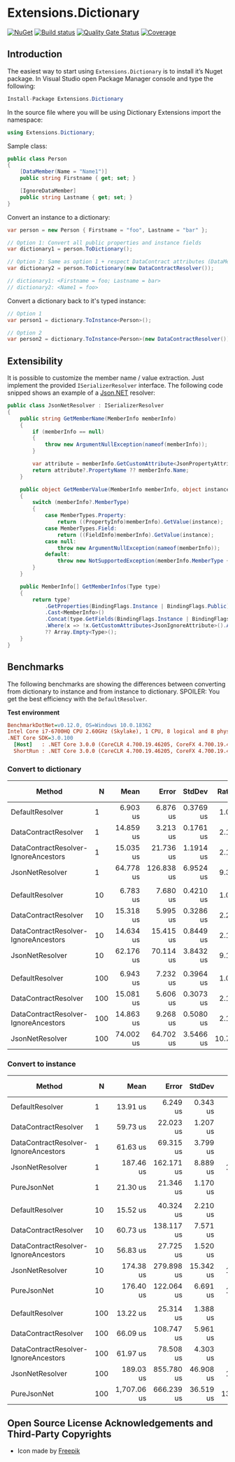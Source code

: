 # Extensions.Dictionary

[![NuGet](https://img.shields.io/nuget/v/Extensions.Dictionary.svg)](https://www.nuget.org/packages/Extensions.Dictionary)
[![Build status](https://ci.appveyor.com/api/projects/status/o8eyfg4065t5qii9/branch/master?svg=true)](https://ci.appveyor.com/project/SiberaIndustries/extensions-dictionary/branch/master)
[![Quality Gate Status](https://sonarcloud.io/api/project_badges/measure?project=SiberaIndustries_Extensions.Dictionary&metric=alert_status)](https://sonarcloud.io/dashboard?id=SiberaIndustries_Extensions.Dictionary)
[![Coverage](https://sonarcloud.io/api/project_badges/measure?project=SiberaIndustries_Extensions.Dictionary&metric=coverage)](https://sonarcloud.io/dashboard?id=SiberaIndustries_Extensions.Dictionary)

## Introduction

The easiest way to start using `Extensions.Dictionary` is to install it’s Nuget package. In Visual Studio open Package Manager console and type the following:

```cs
Install-Package Extensions.Dictionary
```

In the source file where you will be using Dictionary Extensions import the namespace:

```cs
using Extensions.Dictionary;
```

Sample class:

```cs
public class Person
{
    [DataMember(Name = "Name1")]
    public string Firstname { get; set; }

    [IgnoreDataMember]
    public string Lastname { get; set; }
}
```

Convert an instance to a dictionary:

```cs
var person = new Person { Firstname = "foo", Lastname = "bar" };

// Option 1: Convert all public properties and instance fields
var dictionary1 = person.ToDictionary(); 

// Option 2: Same as option 1 + respect DataContract attributes (DataMember / IgnoreDataMember)
var dictionary2 = person.ToDictionary(new DataContractResolver());

// dictionary1: <Firstname = foo; Lastname = bar>
// dictionary2: <Name1 = foo>
```

Convert a dictionary back to it's typed instance:

```cs
// Option 1
var person1 = dictionary.ToInstance<Person>();

// Option 2
var person2 = dictionary.ToInstance<Person>(new DataContractResolver());
```

## Extensibility

It is possible to customize the member name / value extraction. Just implement the provided `ISerializerResolver` interface. The following code snipped shows an example of a [Json.NET](https://www.newtonsoft.com/json) resolver:

```cs
public class JsonNetResolver : ISerializerResolver
{
    public string GetMemberName(MemberInfo memberInfo)
    {
        if (memberInfo == null)
        {
            throw new ArgumentNullException(nameof(memberInfo));
        }

        var attribute = memberInfo.GetCustomAttribute<JsonPropertyAttribute>();
        return attribute?.PropertyName ?? memberInfo.Name;
    }

    public object GetMemberValue(MemberInfo memberInfo, object instance)
    {
        switch (memberInfo?.MemberType)
        {
            case MemberTypes.Property:
                return ((PropertyInfo)memberInfo).GetValue(instance);
            case MemberTypes.Field:
                return ((FieldInfo)memberInfo).GetValue(instance);
            case null:
                throw new ArgumentNullException(nameof(memberInfo));
            default:
                throw new NotSupportedException(memberInfo.MemberType + " not supported.");
        }
    }

    public MemberInfo[] GetMemberInfos(Type type)
    {
        return type?
            .GetProperties(BindingFlags.Instance | BindingFlags.Public)
            .Cast<MemberInfo>()
            .Concat(type.GetFields(BindingFlags.Instance | BindingFlags.Public))
            .Where(x => !x.GetCustomAttributes<JsonIgnoreAttribute>().Any())
            ?? Array.Empty<Type>();
    }
}
```

## Benchmarks

The following benchmarks are showing the differences between converting from dictionary to instance and from instance to dictionary. SPOILER: You get the best efficiency with the `DefaultResolver`.

**Test environment**

``` ini
BenchmarkDotNet=v0.12.0, OS=Windows 10.0.18362
Intel Core i7-6700HQ CPU 2.60GHz (Skylake), 1 CPU, 8 logical and 8 physical cores
.NET Core SDK=3.0.100
  [Host]   : .NET Core 3.0.0 (CoreCLR 4.700.19.46205, CoreFX 4.700.19.46214), X64 RyuJIT
  ShortRun : .NET Core 3.0.0 (CoreCLR 4.700.19.46205, CoreFX 4.700.19.46214), X64 RyuJIT 
```

### Convert to dictionary

|                              Method |   N |      Mean |      Error |    StdDev | Ratio | RatioSD | Rank |  Gen 0 | Gen 1 | Gen 2 | Allocated |
|------------------------------------ |---- |----------:|-----------:|----------:|------:|--------:|-----:|-------:|------:|------:|----------:|
|                     DefaultResolver |   1 |  6.903 us |   6.876 us | 0.3769 us |  1.00 |    0.00 |    1 | 0.5875 |     - |     - |   1.81 KB |
|                DataContractResolver |   1 | 14.859 us |   3.213 us | 0.1761 us |  2.16 |    0.14 |    2 | 0.9918 |     - |     - |   3.07 KB |
| DataContractResolver-IgnoreAncestors |   1 | 15.035 us |  21.736 us | 1.1914 us |  2.18 |    0.20 |    3 | 0.9766 |     - |     - |   3.07 KB |
|                     JsonNetResolver |   1 | 64.778 us | 126.838 us | 6.9524 us |  9.37 |    0.70 |    4 | 5.8594 |     - |     - |     18 KB |
|                                     |     |           |            |           |       |         |      |        |       |       |           |
|                     DefaultResolver |  10 |  6.783 us |   7.680 us | 0.4210 us |  1.00 |    0.00 |    1 | 0.5875 |     - |     - |   1.81 KB |
|                DataContractResolver |  10 | 15.318 us |   5.995 us | 0.3286 us |  2.27 |    0.19 |    3 | 0.9918 |     - |     - |   3.07 KB |
| DataContractResolver-IgnoreAncestors |  10 | 14.634 us |  15.415 us | 0.8449 us |  2.17 |    0.23 |    2 | 0.9918 |     - |     - |   3.07 KB |
|                     JsonNetResolver |  10 | 62.176 us |  70.114 us | 3.8432 us |  9.17 |    0.42 |    4 | 5.8594 |     - |     - |     18 KB |
|                                     |     |           |            |           |       |         |      |        |       |       |           |
|                     DefaultResolver | 100 |  6.943 us |   7.232 us | 0.3964 us |  1.00 |    0.00 |    1 | 0.5875 |     - |     - |   1.81 KB |
|                DataContractResolver | 100 | 15.081 us |   5.606 us | 0.3073 us |  2.18 |    0.16 |    3 | 0.9766 |     - |     - |   3.07 KB |
| DataContractResolver-IgnoreAncestors | 100 | 14.863 us |   9.268 us | 0.5080 us |  2.15 |    0.19 |    2 | 0.9766 |     - |     - |   3.07 KB |
|                     JsonNetResolver | 100 | 74.002 us |  64.702 us | 3.5466 us | 10.70 |    1.11 |    4 | 5.8594 |     - |     - |     18 KB |

### Convert to instance

|                              Method |   N |        Mean |      Error |    StdDev |  Ratio | RatioSD | Rank |   Gen 0 | Gen 1 | Gen 2 | Allocated |
|------------------------------------ |---- |------------:|-----------:|----------:|-------:|--------:|-----:|--------:|------:|------:|----------:|
|                     DefaultResolver |   1 |    13.91 us |   6.249 us |  0.343 us |   1.00 |    0.00 |    1 |  0.7629 |     - |     - |   2.38 KB |
|                DataContractResolver |   1 |    59.73 us |  22.023 us |  1.207 us |   4.30 |    0.19 |    3 |  3.8452 |     - |     - |  11.92 KB |
| DataContractResolver-IgnoreAncestors |   1 |    61.63 us |  69.315 us |  3.799 us |   4.43 |    0.29 |    4 |  3.8452 |     - |     - |  11.92 KB |
|                     JsonNetResolver |   1 |   187.46 us | 162.171 us |  8.889 us |  13.50 |    0.96 |    5 | 16.8457 |     - |     - |  51.71 KB |
|                         PureJsonNet |   1 |    21.30 us |  21.346 us |  1.170 us |   1.53 |    0.09 |    2 |  2.4414 |     - |     - |   7.49 KB |
|                                     |     |             |            |           |        |         |      |         |       |       |           |
|                     DefaultResolver |  10 |    15.52 us |  40.324 us |  2.210 us |   1.00 |    0.00 |    1 |  0.7629 |     - |     - |   2.38 KB |
|                DataContractResolver |  10 |    60.73 us | 138.117 us |  7.571 us |   3.96 |    0.62 |    3 |  3.8452 |     - |     - |  11.92 KB |
| DataContractResolver-IgnoreAncestors |  10 |    56.83 us |  27.725 us |  1.520 us |   3.73 |    0.67 |    2 |  3.7842 |     - |     - |  11.92 KB |
|                     JsonNetResolver |  10 |   174.38 us | 279.898 us | 15.342 us |  11.32 |    1.04 |    4 | 16.8457 |     - |     - |  51.71 KB |
|                         PureJsonNet |  10 |   176.40 us | 122.064 us |  6.691 us |  11.58 |    2.25 |    5 | 11.2305 |     - |     - |  35.09 KB |
|                                     |     |             |            |           |        |         |      |         |       |       |           |
|                     DefaultResolver | 100 |    13.22 us |  25.314 us |  1.388 us |   1.00 |    0.00 |    1 |  0.7629 |     - |     - |   2.38 KB |
|                DataContractResolver | 100 |    66.09 us | 108.747 us |  5.961 us |   5.00 |    0.20 |    3 |  3.8452 |     - |     - |  11.92 KB |
| DataContractResolver-IgnoreAncestors | 100 |    61.97 us |  78.508 us |  4.303 us |   4.72 |    0.55 |    2 |  3.8452 |     - |     - |  11.92 KB |
|                     JsonNetResolver | 100 |   189.03 us | 855.780 us | 46.908 us |  14.17 |    2.03 |    4 | 16.8457 |     - |     - |  51.71 KB |
|                         PureJsonNet | 100 | 1,707.06 us | 666.239 us | 36.519 us | 130.18 |   15.68 |    5 | 93.7500 |     - |     - | 292.02 KB |

## Open Source License Acknowledgements and Third-Party Copyrights

- Icon made by [Freepik](https://www.flaticon.com/authors/freepik)
